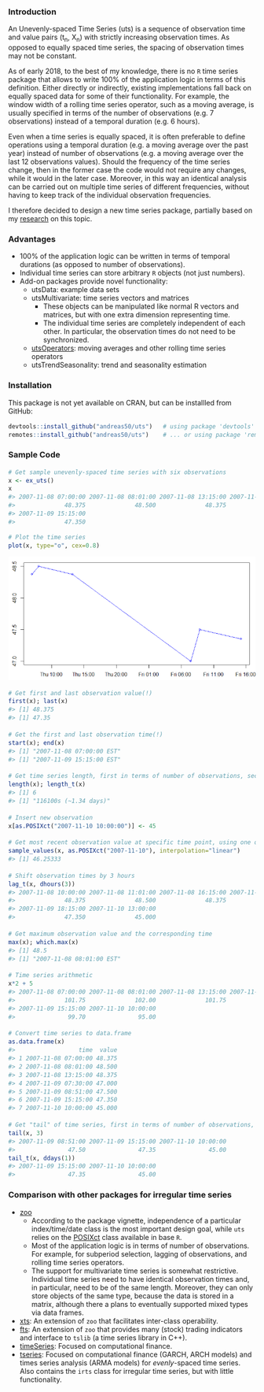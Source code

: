 
<!-- README.md is generated from README.Rmd. Please edit that file -->
### Introduction

An Unevenly-spaced Time Series (uts) is a sequence of observation time and value pairs (t<sub>n</sub>, X<sub>n</sub>) with strictly increasing observation times. As opposed to equally spaced time series, the spacing of observation times may not be constant.

As of early 2018, to the best of my knowledge, there is no `R` time series package that allows to write 100% of the application logic in terms of this definition. Either directly or indirectly, existing implementations fall back on equally spaced data for some of their functionality. For example, the window width of a rolling time series operator, such as a moving average, is usually specified in terms of the number of observations (e.g. 7 observations) instead of a temporal duration (e.g. 6 hours).

Even when a time series is equally spaced, it is often preferable to define operations using a temporal duration (e.g. a moving average over the past year) instead of number of observations (e.g. a moving average over the last 12 observations values). Should the frequency of the time series change, then in the former case the code would not require any changes, while it would in the later case. Moreover, in this way an identical analysis can be carried out on multiple time series of different frequencies, without having to keep track of the individual observation frequencies.

I therefore decided to design a new time series package, partially based on my [research](http://www.eckner.com/research.html) on this topic.

### Advantages

-   100% of the application logic can be written in terms of temporal durations (as opposed to number of observations).
-   Individual time series can store arbitrary `R` objects (not just numbers).
-   Add-on packages provide novel functionality:
    -   utsData: example data sets
    -   utsMultivariate: time series vectors and matrices
        -   These objects can be manipulated like normal R vectors and matrices, but with one extra dimension representing time.
        -   The individual time series are completely independent of each other. In particular, the observation times do not need to be synchronized.
    -   [utsOperators](https://github.com/andreas50/utsOperators): moving averages and other rolling time series operators
    -   utsTrendSeasonality: trend and seasonality estimation

### Installation

This package is not yet available on CRAN, but can be installled from GitHub:

``` r
devtools::install_github("andreas50/uts")   # using package 'devtools'
remotes::install_github("andreas50/uts")    # ... or using package 'remotes'
```

### Sample Code

``` r
# Get sample unevenly-spaced time series with six observations
x <- ex_uts()
x
#> 2007-11-08 07:00:00 2007-11-08 08:01:00 2007-11-08 13:15:00 2007-11-09 07:30:00 2007-11-09 08:51:00 
#>              48.375              48.500              48.375              47.000              47.500 
#> 2007-11-09 15:15:00 
#>              47.350
```

``` r
# Plot the time series
plot(x, type="o", cex=0.8)
```

![](man/uts_plot-1.png)

``` r
# Get first and last observation value(!)
first(x); last(x)
#> [1] 48.375
#> [1] 47.35

# Get the first and last observation time(!)
start(x); end(x)
#> [1] "2007-11-08 07:00:00 EST"
#> [1] "2007-11-09 15:15:00 EST"

# Get time series length, first in terms of number of observations, second in terms of temporal length
length(x); length_t(x)
#> [1] 6
#> [1] "116100s (~1.34 days)"

# Insert new observation
x[as.POSIXct("2007-11-10 10:00:00")] <- 45

# Get most recent observation value at specific time point, using one of several interpolation methods
sample_values(x, as.POSIXct("2007-11-10"), interpolation="linear")
#> [1] 46.25333

# Shift observation times by 3 hours
lag_t(x, dhours(3))
#> 2007-11-08 10:00:00 2007-11-08 11:01:00 2007-11-08 16:15:00 2007-11-09 10:30:00 2007-11-09 11:51:00 
#>              48.375              48.500              48.375              47.000              47.500 
#> 2007-11-09 18:15:00 2007-11-10 13:00:00 
#>              47.350              45.000

# Get maximum observation value and the corresponding time
max(x); which.max(x)
#> [1] 48.5
#> [1] "2007-11-08 08:01:00 EST"

# Time series arithmetic
x*2 + 5
#> 2007-11-08 07:00:00 2007-11-08 08:01:00 2007-11-08 13:15:00 2007-11-09 07:30:00 2007-11-09 08:51:00 
#>              101.75              102.00              101.75               99.00              100.00 
#> 2007-11-09 15:15:00 2007-11-10 10:00:00 
#>               99.70               95.00

# Convert time series to data.frame
as.data.frame(x)
#>                  time  value
#> 1 2007-11-08 07:00:00 48.375
#> 2 2007-11-08 08:01:00 48.500
#> 3 2007-11-08 13:15:00 48.375
#> 4 2007-11-09 07:30:00 47.000
#> 5 2007-11-09 08:51:00 47.500
#> 6 2007-11-09 15:15:00 47.350
#> 7 2007-11-10 10:00:00 45.000

# Get "tail" of time series, first in terms of number of observations, second in terms of temporal length
tail(x, 3)
#> 2007-11-09 08:51:00 2007-11-09 15:15:00 2007-11-10 10:00:00 
#>               47.50               47.35               45.00
tail_t(x, ddays(1))
#> 2007-11-09 15:15:00 2007-11-10 10:00:00 
#>               47.35               45.00
```

### Comparison with other packages for irregular time series

-   [zoo](http://cran.r-project.org/web/packages/zoo/index.html)
    -   According to the package vignette, independence of a particular index/time/date class is the most important design goal, while `uts` relies on the [POSIXct](https://stat.ethz.ch/R-manual/R-devel/library/base/html/DateTimeClasses.html) class available in base `R`.
    -   Most of the application logic is in terms of number of observations. For example, for subperiod selection, lagging of observations, and rolling time series operators.
    -   The support for multivariate time series is somewhat restrictive. Individual time series need to have identical observation times and, in particular, need to be of the same length. Moreover, they can only store objects of the same type, because the data is stored in a matrix, although there a plans to eventually supported mixed types via data frames.
-   [xts](http://cran.r-project.org/web/packages/xts/index.html): An extension of `zoo` that facilitates inter-class operability.
-   [fts](http://cran.r-project.org/web/packages/fts/index.html): An extension of `zoo` that provides many (stock) trading indicators and interface to `tslib` (a time series library in C++).
-   [timeSeries](http://cran.r-project.org/web/packages/timeSeries/index.html): Focused on computational finance.
-   [tseries](http://cran.r-project.org/web/packages/tseries/index.html): Focused on computational finance (GARCH, ARCH models) and times series analysis (ARMA models) for *evenly*-spaced time series. Also contains the `irts` class for irregular time series, but with little functionality.
